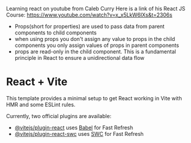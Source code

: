 Learning react on youtube from Caleb Curry
Here is a link of his React JS Course: https://www.youtube.com/watch?v=x_x5LkW6IXs&t=2306s

- Props(short for properties) are used to pass data from parent components to child components
- when using props you don't assign any value to props in the child components you only assign values of props in parent components
- props are read-only in the child component. This is a fundamental principle in React to ensure a unidirectional data flow

# React + Vite

This template provides a minimal setup to get React working in Vite with HMR and some ESLint rules.

Currently, two official plugins are available:

- [@vitejs/plugin-react](https://github.com/vitejs/vite-plugin-react/blob/main/packages/plugin-react/README.md) uses [Babel](https://babeljs.io/) for Fast Refresh
- [@vitejs/plugin-react-swc](https://github.com/vitejs/vite-plugin-react-swc) uses [SWC](https://swc.rs/) for Fast Refresh
